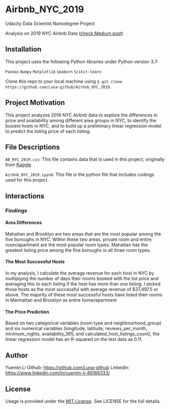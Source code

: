 # Airbnb_NYC_2019
Udacity Data Scientist Nanodegree Project

Analysis on 2019 NYC Airbnb Data ([check Medium post](https://medium.com/@cloverlym/these-three-findings-will-help-you-earn-more-money-from-airbnb-hosting-in-nyc-d775846c17b1))

## Installation
This project uses the following Python libraries under Python version 3.7:

  `Pandas` 
  `Numpy` 
  `Matplotlib` 
  `Seaborn` 
  `Scikit-learn`

Clone this repo to your local machine using ```$ git clone https://github.com/Luna-github/Airbnb_NYC_2019```. 

## Project Motivation
This project analyzes 2019 NYC Airbnb data to explore the differences in price and availability among different area groups in NYC, to identify the busiest hosts in NYC, and to build up a preliminary linear regression model to predict the listing price of each listing. 

## File Descriptions
`AB_NYC_2019.csv`: This file contains data that is used in this project, originally from [Kaggle](https://www.kaggle.com/dgomonov/new-york-city-airbnb-open-data).

`Airbnb_NYC_2019.ipynb`: This file is the python file that includes codings used for this project.

## Interactions
### Findings
#### Area Differences
Mahattan and Brooklyn are two areas that are the most popular among the five boroughs in NYC. Within these two areas, private room and entire room/apartment are the most popular room types. Mahattan has the greatest listing price among the five boroughs in all three room types. 

#### The Most Successful Hosts
In my analysis, I calculate the average revenue for each host in NYC by multiplying the number of days their rooms booked with the list price and averaging this to each listing if the host has more than one listing. I picked those hosts as the most successful with average revenue of $37,497.5 or above. The majority of these most successful hosts have listed their rooms in Manhattan and Brooklyn as entire home/apartment

#### The Price Prediction
Based on two categorical variables (room type and neighbourhood_group) and six numerical variables (longitude, latitude, reviews_per_month, minimum_nights, availability_365, and calculated_host_listings_count), the linear regression model has an R-squared on the test data as 0.11. 

## Author
Yuemin Li
Github: https://github.com/Luna-github
LinkedIn: https://www.linkedin.com/in/yuemin-li-89166333/

## License
Usage is provided under the [MIT License](../blob/master/LICENSE). See LICENSE for the full details.
